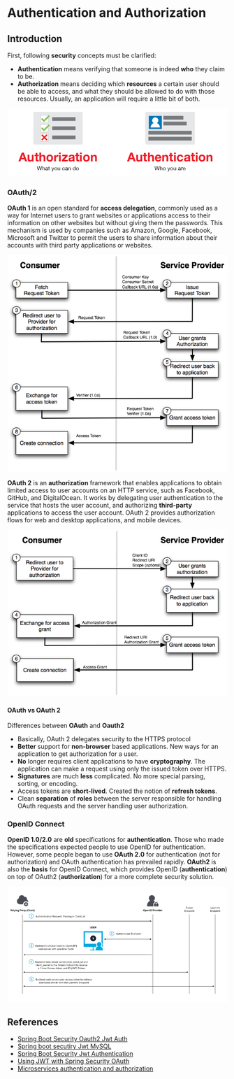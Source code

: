 # Authentication and Authorization

## Introduction

First, following **security** concepts must be clarified:

- **Authentication** means verifying that someone is indeed **who** they claim to be.
- **Authorization** means deciding which **resources** a certain user should be able to access, and what they should be allowed to do with those resources. Usually, an application will require a little bit of both.

![Authentication and Authorization](images/aa.png)

### OAuth/2

**OAuth 1** is an open standard for **access delegation**, commonly used as a way for Internet users to grant websites or applications access to their information on other websites but without giving them the passwords. This mechanism is used by companies such as Amazon, Google, Facebook, Microsoft and Twitter to permit the users to share information about their accounts with third party applications or websites.

![OAuth 1](images/oauth1.png)

**OAuth 2** is an **authorization** framework that enables applications to obtain limited access to user accounts on an HTTP service, such as Facebook, GitHub, and DigitalOcean. It works by delegating user authentication to the service that hosts the user account, and authorizing **third-party** applications to access the user account. OAuth 2 provides authorization flows for web and desktop applications, and mobile devices.

![OAuth 2](images/oauth2.png)

#### OAuth vs OAuth 2

Differences between **OAuth** and **Oauth2**

- Basically, OAuth 2 delegates security to the HTTPS protocol
- **Better** support for **non-browser** based applications. New ways for an application to get authorization for a user.
- **No** longer requires client applications to have **cryptography**.  The application can make a request using only the issued token over HTTPS.
- **Signatures** are much **less** complicated. No more special parsing, sorting, or encoding.
- Access tokens are **short-lived**. Created the notion of **refresh tokens**.
- Clean **separation** of **roles** between the server responsible for handling OAuth requests and the server handling user authorization.

### OpenID Connect

**OpenID 1.0/2.0** are **old** specifications for **authentication**. Those who made the specifications expected people to use OpenID for authentication. However, some people began to use **OAuth 2.0** for authentication (not for authorization) and OAuth authentication has prevailed rapidly. **OAuth2** is also the **basis** for OpenID Connect, which provides OpenID (**authentication**) on top of OAuth2 (**authorization**) for a more complete security solution.

![OpenID Connect](images/oidc-basic-flow.png)

## References

- [Spring Boot Security Oauth2 Jwt Auth ](https://www.devglan.com/spring-security/spring-boot-oauth2-jwt-example)
- [Spring boot secutiry Jwt MySQL](https://www.callicoder.com/spring-boot-spring-security-jwt-mysql-react-app-part-2/)
- [Spring Boot Security Jwt Authentication](https://www.devglan.com/spring-security/spring-boot-jwt-auth)
- [Using JWT with Spring Security OAuth](https://www.baeldung.com/spring-security-oauth-jwt)
- [Microservices authentication and authorization](https://medium.com/tech-tajawal/microservice-authentication-and-authorization-solutions-e0e5e74b248a)